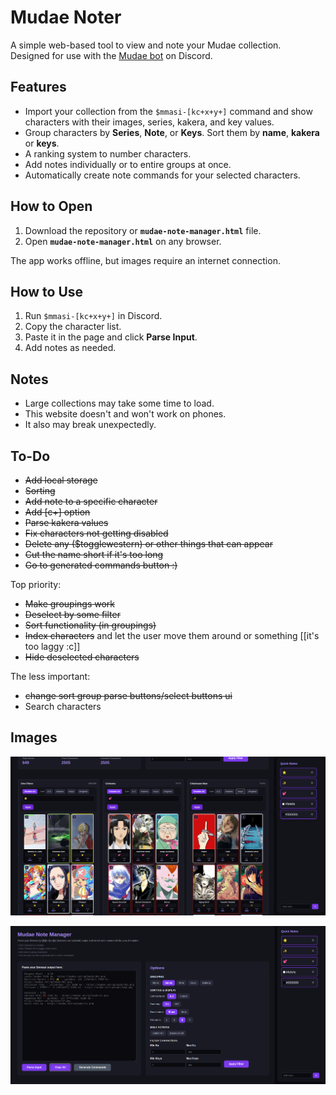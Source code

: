 # Mudae Noter

A simple web-based tool to view and note your Mudae collection.  
Designed for use with the [Mudae bot](https://top.gg/bot/432610292342587392) on Discord.


## Features

-   Import your collection from the `$mmasi-[kc+x+y+]` command and show characters with their images, series, kakera, and key values.
-   Group characters by **Series**, **Note**, or **Keys**. Sort them by **name**, **kakera** or **keys**.
-   A ranking system to number characters. 
-   Add notes individually or to entire groups at once.
-   Automatically create note commands for your selected characters.

## How to Open

1. Download the repository or **`mudae-note-manager.html`** file.
2. Open **`mudae-note-manager.html`** on any browser.

The app works offline, but images require an internet connection.


## How to Use

1. Run `$mmasi-[kc+x+y+]` in Discord.  
2. Copy the character list.  
3. Paste it in the page and click **Parse Input**.  
4. Add notes as needed.


## Notes

- Large collections may take some time to load.
- This website doesn't and won't work on phones.
- It also may break unexpectedly.

## To-Do

- ~~Add local storage~~
- ~~Sorting~~
- ~~Add note to a specific character~~
- ~~Add [c+] option~~
- ~~Parse kakera values~~
- ~~Fix characters not getting disabled~~
- ~~Delete any ($togglewestern) or other things that can appear~~
- ~~Cut the name short if it's too long~~
- ~~Go to generated commands button :)~~

Top priority:
- ~~Make groupings work~~
- ~~Deselect by some filter~~
- ~~Sort functionality (in groupings)~~
- ~~Index characters~~ and let the user move them around or something [[it's too laggy :c]]
- ~~Hide deselected characters~~

The less important:
- ~~change sort group parse buttons/select buttons ui~~
- Search characters

## Images

![Parsing and Options](image.png)

![Characters](image-1.png)